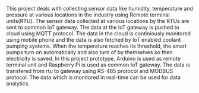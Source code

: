 This project deals with collecting sensor data like humidity, temperature and pressure at various locations in the industry using Remote terminal units(RTU). The sensor data collected at various locations by the RTUs are sent to common IoT gateway. The data at the IoT gateway 
is pushed to cloud using MQTT protocol. The data in the cloud is continiously monitored using mobile phone and the data is also fetched by IoT enabled coolant pumping systems. When the temperature reaches its threshold, the smart pumps turn on automatically and also turn of by themselves so then electricity is saved. In this project prototype, Arduino is used as remote terminal unit and Raspberry Pi is used as common IoT gateway. The data is transfered from rtu to gateway using RS-485 protocol and MODBUS protocol. The data which is monitored in real-time can be used for data analytics. 
